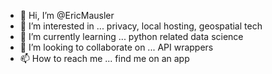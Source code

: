- 👋 Hi, I’m @EricMausler
- 👀 I’m interested in ... privacy, local hosting, geospatial tech
- 🌱 I’m currently learning ... python related data science
- 💞️ I’m looking to collaborate on ... API wrappers
- 📫 How to reach me ... find me on an app

<!---
EricMausler/EricMausler is a ✨ special ✨ repository because its `README.md` (this file) appears on your GitHub profile.
You can click the Preview link to take a look at your changes.
--->
